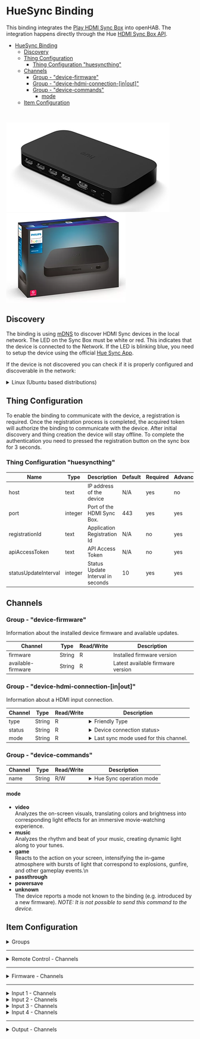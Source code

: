 # HueSync Binding

This binding integrates the [Play HDMI Sync Box](https://www.philips-hue.com/en-us/p/hue-play-hdmi-sync-box-/046677555221) into openHAB.
The integration happens directly through the Hue [HDMI Sync Box API](https://developers.meethue.com/develop/hue-entertainment/hue-hdmi-sync-box-api/).

- [HueSync Binding](#huesync-binding)
  - [Discovery](#discovery)
  - [Thing Configuration](#thing-configuration)
    - [Thing Configuration "huesyncthing"](#thing-configuration-huesyncthing)
  - [Channels](#channels)
    - [Group - "device-firmware"](#group---device-firmware)
    - [Group - "device-hdmi-connection-\[in|out\]"](#group---device-hdmi-connection-inout)
    - [Group - "device-commands"](#group---device-commands)
      - [mode](#mode)
  - [Item Configuration](#item-configuration)

<br />

![Play HDMI Sync Box](doc/bridge1.png)
![Play HDMI Sync Box](doc/bridge2.png)

<!-- 
## Supported Things

_Please describe the different supported things / devices including their ThingTypeUID within this section._
_Which different types are supported, which models were tested etc.?_
_Note that it is planned to generate some part of this based on the XML files within ```src/main/resources/OH-INF/thing``` of your binding._

- `bridge`: Short description of the Bridge, if any
- `sample`: Short description of the Thing with the ThingTypeUID `sample` 
- -->

## Discovery

The binding is using [mDNS](https://en.wikipedia.org/wiki/Multicast_DNS) to discover HDMI Sync devices in the local network.
The LED on the Sync Box must be white or red.
This indicates that the device is connected to the Network.
If the LED is blinking blue, you need to setup the device using the official [Hue Sync App](https://www.philips-hue.com/en-in/explore-hue/propositions/entertainment/hue-sync).

If the device is not discovered you can check if it is properly configured and discoverable in the network:

<details>
  <summary>Linux (Ubuntu based distributions)</summary>

```bash
$ avahi-browse --resolve _huesync._tcp 
+ wlp0s20f3 IPv4 HueSyncBox-XXXXXXXXXXX                       _huesync._tcp        local
= wlp0s20f3 IPv4 HueSyncBox-XXXXXXXXXXX                       _huesync._tcp        local
   hostname = [XXXXXXXXXXX.local]
   address = [192.168.0.12]
   port = [443]
   txt = ["name=Sync Box" "devicetype=HSB1" "uniqueid=XXXXXXXXXXX" "path=/api"]
```

</details>

## Thing Configuration

To enable the binding to communicate with the device, a registration is required.
Once the registration process is completed, the acquired token will authorize the binding to communicate with the device.
After initial discovery and thing creation the device will stay offline.
To complete the authentication you need to pressed the registration button on the sync box for 3 seconds.

<!-- _
Describe what is needed to manually configure a thing, either through the UI or via a thing-file._
_This should be mainly about its mandatory and optional configuration parameters._

_Note that it is planned to generate some part of this based on the XML files within ```src/main/resources/OH-INF/thing``` of your binding._ 
-->

### Thing Configuration "huesyncthing"

| Name                 | Type    | Description                       | Default | Required | Advanced |
| -------------------- | ------- | --------------------------------- | ------- | -------- | -------- |
| host                 | text    | IP address of the device          | N/A     | yes      | no       |
| port                 | integer | Port of the HDMI Sync Box.        | 443     | yes      | yes      |
| registrationId       | text    | Application Registration Id       | N/A     | no       | yes      |
| apiAccessToken       | text    | API Access Token                  | N/A     | no       | yes      |
| statusUpdateInterval | integer | Status Update Interval in seconds | 10      | yes      | yes      |

## Channels

### Group - "device-firmware"

Information about the installed device firmware and available updates.

| Channel            | Type   | Read/Write | Description                       |
| ------------------ | ------ | ---------- | --------------------------------- |
| firmware           | String | R          | Installed firmware version        |
| available-firmware | String | R          | Latest available firmware version |

### Group - "device-hdmi-connection-[in\|out]"

Information about a HDMI input  connection.

| Channel | Type   | Read/Write | Description                                                                                                                                                                                                                                                                                                                                                                                                            |
| ------- | ------ | ---------- | ---------------------------------------------------------------------------------------------------------------------------------------------------------------------------------------------------------------------------------------------------------------------------------------------------------------------------------------------------------------------------------------------------------------------- |
| type    | String | R          | <details><summary>Friendly Type</summary><ul><li>generic</li><li>video</li><li>game</li><li>music</li><li>xbox</li><li>playstation</li><li>nintendoswitch</li><li>phone</li><li>desktop</li><li>laptop</li><li>appletv</li><li>roku</li><li>shield</li><li>chromecast</li><li>firetv</li><li>diskplayer</li><li>settopbox</li><li>satellite</li><li>avreceiver</li><li>soundbar</li><li>hdmiswitch</li></ul></details> |
| status  | String | R          | <details><summary>Device connection status></summary><ul><li>unplugged</li><li>plugged</li><li>linked</li><li>unknown</li></ul></details>                                                                                                                                                                                                                                                                              |
| mode    | String | R          | <details><summary>Last sync mode used for this channel.</summary><ul><li>video</li><li>game</li><li>music</li></ul></details>                                                                                                                                                                                                                                                                                          |

### Group - "device-commands"

| Channel | Type   | Read/Write | Description                                                                                                                                                                                                                                                                                                                                                                                                            |
| ------- | ------ | ---------- | ---------------------------------------------------------------------------------------------------------------------------------------------------------------------------------------------------------------------------------------------------------------------------------------------------------------------------------------------------------------------------------------------------------------------- |
| name    | String | R/W        | <details><summary>Hue Sync operation mode</summary><ul><li>powersave</li><li>passthrough</li><li>video</li><li>game</li><li>music</li><li>unknown (read only)</li></ul></details>                                                                                                                                                                                                                                                                                                                                                                                            |

#### mode

- **video** <br /> Analyzes the on-screen visuals, translating colors and brightness into corresponding light effects for an immersive movie-watching experience.
- **music** <br /> Analyzes the rhythm and beat of your music, creating dynamic light along to your tunes.
- **game**  <br /> Reacts to the action on your screen, intensifying the in-game atmosphere with bursts of light that correspond to explosions, gunfire, and other gameplay events.\n
- **passthrough**
- **powersave**
- **unknown** <br /> The device reports a mode not known to the binding (e.g. introduced by a new firmware). *NOTE: It is not possible to send this command to the device.*

<!-- 
## Full Example

_Provide a full usage example based on textual configuration files._
_*.things, *.items examples are mandatory as textual configuration is well used by many users._
_*.sitemap examples are optional._  

### Thing Configuration

```java
Example thing configuration goes here.
``` 
-->

## Item Configuration

<details>
  <summary> Groups</summary>

|       |                      |                  |                           |                     |                      |     |
| ----- | -------------------- | ---------------- | ------------------------- | ------------------- | -------------------- | --- |
| Group | HueSyncBox           | "HueSyncBox"     | <iconify:mdi:tv>          |                     | ["NetworkAppliance"] |     |
| Group | HueSyncBox_Execution | "Remote Control" | <iconify:mdi:remote>      | (HueSyncBox)        | ["RemoteControl"]    |     |
| Group | HueSyncBox_Firmware  | "Firmware"       | <iconify:mdi:information> | (HueSyncBox)        | ["Point"]            |     |
| Group | HueSyncBox_Inputs    | "Inputs"         | <receiver>                | (HueSyncBox)        | ["Receiver"]         |     |
| Group | HueSyncBox_Input_1   | "Input 1"        | <iconify:mdi:hdmi-port>   | (HueSyncBox_Inputs) | ["Equipment"]        |     |
| Group | HueSyncBox_Input_2   | "Input 2"        | <iconify:mdi:hdmi-port>   | (HueSyncBox_Inputs) | ["Equipment"]        |     |
| Group | HueSyncBox_Input_3   | "Input 3"        | <iconify:mdi:hdmi-port>   | (HueSyncBox_Inputs) | ["Equipment"]        |     |
| Group | HueSyncBox_Input_4   | "Input 4"        | <iconify:mdi:hdmi-port>   | (HueSyncBox_Inputs) | ["Equipment"]        |     |
| Group | HueSyncBox_Output    | "Output"         | <iconify:mdi:tv>          | (HueSyncBox)        | ["Screen"]           |     |
</details>

---

<details>
  <summary> Remote Control - Channels</summary>

|        |                        |        |                          |                        |                                                                    |     |
| ------ | ---------------------- | ------ | ------------------------ | ---------------------- | ------------------------------------------------------------------ | --- |
| String | HueSyncBox_Device_Mode | "Mode" | <iconify:mdi:multimedia> | (HueSyncBox_Execution) | { channel="huesync:huesyncthing:HueSyncBox:device-commands#mode" } |     |
</details>

---

<details>
  <summary> Firmware - Channels</summary>

|        |                                    |                           |                    |                       |              |                                                                                    |
| ------ | ---------------------------------- | ------------------------- | ------------------ | --------------------- | ------------ | ---------------------------------------------------------------------------------- |
| String | HueSyncBox_Firmware_Version        | "Firmware Version"        | <iconify:mdi:text> | (HueSyncBox_Firmware) | ["Property"] | `{ channel="huesync:huesyncthing:HueSyncBox:device-firmware#firmware" }`           |
| String | HueSyncBox_Latest_Firmware_Version | "Latest Firmware Version" | <iconify:mdi:text> | (HueSyncBox_Firmware) | ["Property"] | `{ channel="huesync:huesyncthing:HueSyncBox:device-firmware#available-firmware" }` |

</details>

---

<details>
  <summary> Input 1 - Channels</summary>

|        |                                   |                    |                          |                      |              |                                                                         |
| ------ | --------------------------------- | ------------------ | ------------------------ | -------------------- | ------------ | ----------------------------------------------------------------------- |
| String | HueSyncBox_Device_hdmi_in1_Name   | "Name - Input 1"   | <iconify:mdi:text>       | (HueSyncBox_Input_1) | ["Property"] | `{ channel="huesync:huesyncthing:HueSyncBox:device-hdmi-in-1#name" }`   |
| String | HueSyncBox_Device_hdmi_in1_Type   | "Type - Input 1"   | <iconify:mdi:devices>    | (HueSyncBox_Input_1) | ["Property"] | `{ channel="huesync:huesyncthing:HueSyncBox:device-hdmi-in-1#type" }`   |
| String | HueSyncBox_Device_hdmi_in1_Status | "Status - Input 1" | <iconify:mdi:connection> | (HueSyncBox_Input_1) | ["Property"] | `{ channel="huesync:huesyncthing:HueSyncBox:device-hdmi-in-1#status" }` |
| String | HueSyncBox_Device_hdmi_in1_Mode   | "Mode - Input 1"   | <iconify:mdi:multimedia> | (HueSyncBox_Input_1) | ["Property"] | `{ channel="huesync:huesyncthing:HueSyncBox:device-hdmi-in-1#mode" }`   |

</details>

<details>
  <summary> Input 2 - Channels</summary>

|        |                                   |                    |                          |                      |              |                                                                         |
| ------ | --------------------------------- | ------------------ | ------------------------ | -------------------- | ------------ | ----------------------------------------------------------------------- |
| String | HueSyncBox_Device_hdmi_in2_Name   | "Name - Input 2"   | <iconify:mdi:text>       | (HueSyncBox_Input_2) | ["Property"] | `{ channel="huesync:huesyncthing:HueSyncBox:device-hdmi-in-2#name" }`   |
| String | HueSyncBox_Device_hdmi_in2_Type   | "Type - Input 2"   | <iconify:mdi:devices>    | (HueSyncBox_Input_2) | ["Property"] | `{ channel="huesync:huesyncthing:HueSyncBox:device-hdmi-in-2#type" }`   |
| String | HueSyncBox_Device_hdmi_in2_Status | "Status - Input 2" | <iconify:mdi:connection> | (HueSyncBox_Input_2) | ["Property"] | `{ channel="huesync:huesyncthing:HueSyncBox:device-hdmi-in-2#status" }` |
| String | HueSyncBox_Device_hdmi_in2_Mode   | "Mode - Input 2"   | <iconify:mdi:multimedia> | (HueSyncBox_Input_2) | ["Property"] | `{ channel="huesync:huesyncthing:HueSyncBox:device-hdmi-in-2#mode" }`   |
</details>

<details>
  <summary> Input 3 - Channels</summary>

|        |                                   |                    |                          |                      |              |                                                                          |
| ------ | --------------------------------- | ------------------ | ------------------------ | -------------------- | ------------ | ------------------------------------------------------------------------ |
| String | HueSyncBox_Device_hdmi_in3_Name   | "Name - Input 3"   | <iconify:mdi:text>       | (HueSyncBox_Input_3) | ["Property"] | `{ channel="huesync:huesyncthing:HueSyncBox:device-hdmi-in-3#name" } `   |
| String | HueSyncBox_Device_hdmi_in3_Type   | "Type - Input 3"   | <iconify:mdi:devices>    | (HueSyncBox_Input_3) | ["Property"] | `{ channel="huesync:huesyncthing:HueSyncBox:device-hdmi-in-3#type" } `   |
| String | HueSyncBox_Device_hdmi_in3_Status | "Status - Input 3" | <iconify:mdi:connection> | (HueSyncBox_Input_3) | ["Property"] | `{ channel="huesync:huesyncthing:HueSyncBox:device-hdmi-in-3#status" } ` |
| String | HueSyncBox_Device_hdmi_in3_Mode   | "Mode - Input 3"   | <iconify:mdi:multimedia> | (HueSyncBox_Input_3) | ["Property"] | `{ channel="huesync:huesyncthing:HueSyncBox:device-hdmi-in-3#mode" }`    |

</details>


<details>
  <summary> Input 4 - Channels</summary>

|        |                                   |                    |                          |                      |              |                                                                          |
| ------ | --------------------------------- | ------------------ | ------------------------ | -------------------- | ------------ | ------------------------------------------------------------------------ |
| String | HueSyncBox_Device_hdmi_in4_Name   | "Name - Input 4"   | <iconify:mdi:text>       | (HueSyncBox_Input_4) | ["Property"] | `{ channel="huesync:huesyncthing:HueSyncBox:device-hdmi-in-4#name" } `   |
| String | HueSyncBox_Device_hdmi_in4_Type   | "Type - Input 4"   | <iconify:mdi:devices>    | (HueSyncBox_Input_4) | ["Property"] | `{ channel="huesync:huesyncthing:HueSyncBox:device-hdmi-in-4#type" } `   |
| String | HueSyncBox_Device_hdmi_in4_Status | "Status - Input 4" | <iconify:mdi:connection> | (HueSyncBox_Input_4) | ["Property"] | `{ channel="huesync:huesyncthing:HueSyncBox:device-hdmi-in-4#status" } ` |
| String | HueSyncBox_Device_hdmi_in4_Mode   | "Mode - Input 4"   | <iconify:mdi:multimedia> | (HueSyncBox_Input_4) | ["Property"] | `{ channel="huesync:huesyncthing:HueSyncBox:device-hdmi-in-4#mode" }`    |

</details>

---

<details>
  <summary> Output - Channels</summary>

|        |                                   |                   |                          |                     |              |                                                                         |
| ------ | --------------------------------- | ----------------- | ------------------------ | ------------------- | ------------ | ----------------------------------------------------------------------- |
| String | HueSyncBox_Device_hdmi_out_Name   | "Name - Output"   | <iconify:mdi:text>       | (HueSyncBox_Output) | ["Property"] | `{ channel="huesync:huesyncthing:HueSyncBox:device-hdmi-out#name" } `   |
| String | HueSyncBox_Device_hdmi_out_Type   | "Type - Output"   | <iconify:mdi:tv>         | (HueSyncBox_Output) | ["Property"] | `{ channel="huesync:huesyncthing:HueSyncBox:device-hdmi-out#type" } `   |
| String | HueSyncBox_Device_hdmi_out_Status | "Status - Output" | <iconify:mdi:connection> | (HueSyncBox_Output) | ["Property"] | `{ channel="huesync:huesyncthing:HueSyncBox:device-hdmi-out#status" } ` |
| String | HueSyncBox_Device_hdmi_out_Mode   | "Mode - Output"   | <iconify:mdi:multimedia> | (HueSyncBox_Output) | ["Property"] | `{ channel="huesync:huesyncthing:HueSyncBox:device-hdmi-out#mode" }`    |

</details>

<!-- 
### Sitemap Configuration

```perl
Optional Sitemap configuration goes here.
Remove this section, if not needed.
```

## Any custom content here

_Feel free to add additional sections for whatever you think should also be mentioned about your binding!_ 
-->
